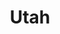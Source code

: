 ---
title: "Utah"
hashtag: utah
borders:
  - Arizona
  - Colorado
  - Idaho
  - Nevada
  - New Mexico
  - Wyoming
cities:
  - Park City
  - Salt Lake City
subdivision-of:
  - United States
tags:
  - State
  - United States
---